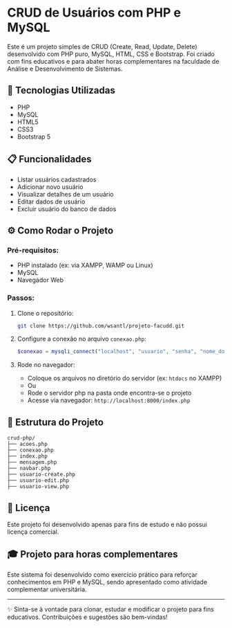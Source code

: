 # CRUD de Usuários com PHP e MySQL

Este é um projeto simples de CRUD (Create, Read, Update, Delete) desenvolvido com PHP puro, MySQL, HTML, CSS e Bootstrap. Foi criado com fins educativos e para abater horas complementares na faculdade de Análise e Desenvolvimento de Sistemas.

## 🔧 Tecnologias Utilizadas
- PHP
- MySQL
- HTML5
- CSS3
- Bootstrap 5

## 📋 Funcionalidades
- Listar usuários cadastrados
- Adicionar novo usuário
- Visualizar detalhes de um usuário
- Editar dados de usuário
- Excluir usuário do banco de dados

## ⚙️ Como Rodar o Projeto

### Pré-requisitos:
- PHP instalado (ex: via XAMPP, WAMP ou Linux)
- MySQL
- Navegador Web

### Passos:
1. Clone o repositório:
   ```bash
   git clone https://github.com/wsantl/projeto-facudd.git
   ```

2. Configure a conexão no arquivo `conexao.php`:
   ```php
   $conexao = mysqli_connect("localhost", "usuario", "senha", "nome_do_banco");
   ```

3. Rode no navegador:
   - Coloque os arquivos no diretório do servidor (ex: `htdocs` no XAMPP)
   - Ou
   - Rode o servidor php na pasta onde encontra-se o projeto
   - Acesse via navegador: `http://localhost:8000/index.php`

## 📂 Estrutura do Projeto
```
crud-php/
├── acoes.php
├── conexao.php
├── index.php
├── mensagem.php
├── navbar.php
├── usuario-create.php
├── usuario-edit.php
├── usuario-view.php

```

## 📄 Licença
Este projeto foi desenvolvido apenas para fins de estudo e não possui licença comercial.

## 🎓 Projeto para horas complementares
Este sistema foi desenvolvido como exercício prático para reforçar conhecimentos em PHP e MySQL, sendo apresentado como atividade complementar universitária.

---

✨ Sinta-se à vontade para clonar, estudar e modificar o projeto para fins educativos. Contribuições e sugestões são bem-vindas!

